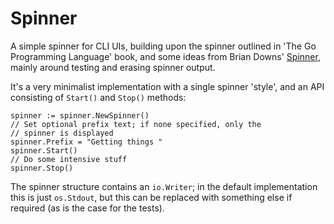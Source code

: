 # Spinner
A simple spinner for CLI UIs, building upon the spinner outlined in 'The Go Programming Language' book, and some ideas from Brian Downs' [Spinner](http://github.com/briandowns/spinner), mainly around testing and erasing spinner output.

It's a very minimalist implementation with a single spinner 'style', and an API consisting of `Start()` and `Stop()` methods:


```golang
spinner := spinner.NewSpinner()
// Set optional prefix text; if none specified, only the
// spinner is displayed
spinner.Prefix = "Getting things "
spinner.Start()
// Do some intensive stuff
spinner.Stop()
```

The spinner structure contains an `io.Writer`; in the default implementation this is just `os.Stdout`, but this can be replaced with something else if required (as is the case for the tests).
